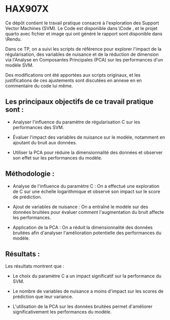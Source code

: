 # HAX907X

Ce dépôt contient le travail pratique consacré à l'exploration des Support Vector Machines (SVM).
Le Code est disponible dans \Code , et le projet quarto avec fichier et image qui ont généré le rapport sont disponible dans \Rendu.

Dans ce TP, on a suivi les scripts de référence pour explorer l'impact de la régularisation, des variables de nuisance et de la réduction de dimension via l'Analyse en Composantes Principales (PCA) sur les performances d'un modèle SVM.

Des modifications ont été apportées aux scripts originaux, et les justifications de ces ajustements sont discutées en annexe en en commentaire du code lui même.

## Les principaux objectifs de ce travail pratique sont :

  * Analyser l'influence du paramètre de régularisation C sur les performances des SVM.
  
  * Évaluer l'impact des variables de nuisance sur le modèle, notamment en ajoutant du bruit aux données.
  
  * Utiliser la PCA pour réduire la dimensionnalité des données et observer son effet sur les performances du modèle.

## Méthodologie :

  * Analyse de l'influence du paramètre C : On a effectué une exploration de C sur une échelle logarithmique et observé son impact sur le score de prédiction.

  * Ajout de variables de nuisance : On a entraîné le modèle sur des données bruitées pour évaluer comment l'augmentation du bruit affecte les performances.

  * Application de la PCA : On a réduit la dimensionnalité des données bruitées afin d'analyser l'amélioration potentielle des performances du modèle.

## Résultats :

Les résultats montrent que :

  * Le choix du paramètre C a un impact significatif sur la performance du SVM.
  
  * Le nombre de variables de nuisance a moins d'impact sur les scores de prédiction que leur variance.
  
  * L'utilisation de la PCA sur les données bruitées permet d'améliorer significativement les performances du modèle.
